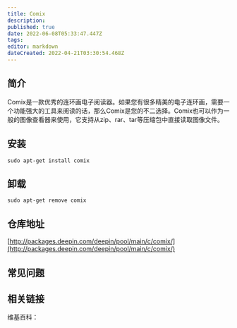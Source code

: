 ```yaml
---
title: Comix
description: 
published: true
date: 2022-06-08T05:33:47.447Z
tags: 
editor: markdown
dateCreated: 2022-04-21T03:30:54.468Z
---
```


## 简介

Comix是一款优秀的连环画电子阅读器。如果您有很多精美的电子连环画，需要一个功能强大的工具来阅读的话，那么Comix是您的不二选择。Comix也可以作为一般的图像查看器来使用，它支持从zip、rar、tar等压缩包中直接读取图像文件。

## 安装

`sudo apt-get install comix`

## 卸载

`sudo apt-get remove comix`

## 仓库地址

[http://packages.deepin.com/deepin/pool/main/c/comix/](http://packages.deepin.com/deepin/pool/main/c/comix/)

## 常见问题

## 相关链接

维基百科：
